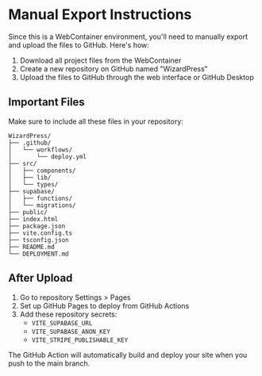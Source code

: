 # Manual Export Instructions

Since this is a WebContainer environment, you'll need to manually export and upload the files to GitHub. Here's how:

1. Download all project files from the WebContainer
2. Create a new repository on GitHub named "WizardPress"
3. Upload the files to GitHub through the web interface or GitHub Desktop

## Important Files

Make sure to include all these files in your repository:

```
WizardPress/
├── .github/
│   └── workflows/
│       └── deploy.yml
├── src/
│   ├── components/
│   ├── lib/
│   └── types/
├── supabase/
│   ├── functions/
│   └── migrations/
├── public/
├── index.html
├── package.json
├── vite.config.ts
├── tsconfig.json
├── README.md
└── DEPLOYMENT.md
```

## After Upload

1. Go to repository Settings > Pages
2. Set up GitHub Pages to deploy from GitHub Actions
3. Add these repository secrets:
   - `VITE_SUPABASE_URL`
   - `VITE_SUPABASE_ANON_KEY`
   - `VITE_STRIPE_PUBLISHABLE_KEY`

The GitHub Action will automatically build and deploy your site when you push to the main branch.